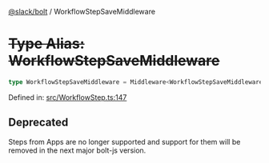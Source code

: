 [@slack/bolt](../index.md) / WorkflowStepSaveMiddleware

# ~~Type Alias: WorkflowStepSaveMiddleware~~

```ts
type WorkflowStepSaveMiddleware = Middleware<WorkflowStepSaveMiddlewareArgs>;
```

Defined in: [src/WorkflowStep.ts:147](https://github.com/slackapi/bolt-js/blob/main/src/WorkflowStep.ts#L147)

## Deprecated

Steps from Apps are no longer supported and support for them will be removed in the next major bolt-js
version.
